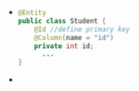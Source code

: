 - ```java
  @Entity
  public class Student {
      @Id //define primary key
      @Column(name = "id")
      private int id;
    	...
  }
  ```
-